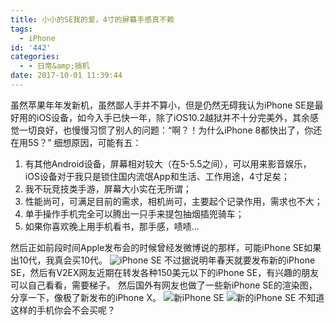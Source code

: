```yaml
---
title: 小小的SE我的爱，4寸的屏幕手感真不赖
tags:
  - iPhone
id: '442'
categories:
  - - 日常&amp;搞机
date: 2017-10-01 11:39:44
---
```


虽然苹果年年发新机，虽然鄙人手并不算小，但是仍然无碍我认为iPhone SE是最好用的iOS设备，如今入手已快一年，除了iOS10.2越狱并不十分完美外，其余感觉一切良好，也慢慢习惯了别人的问题：“啊？！为什么iPhone 8都快出了，你还在用5S？” 细想原因，可能有五：

1.  有其他Android设备，屏幕相对较大（在5-5.5之间），可以用来影音娱乐，iOS设备对于我只是锁住国内流氓App和生活、工作用途，4寸足矣；
2.  我不玩竞技类手游，屏幕大小实在无所谓；
3.  性能尚可，可满足目前的需求，相机尚可，主要起个记录作用，需求也不大；
4.  单手操作手机完全可以腾出一只手来提包抽烟插兜骑车；
5.  如果你喜欢晚上用手机看书，那手感，啧啧...

然后正如前段时间Apple发布会的时候曾经发微博说的那样，可能iPhone SE如果出10代，我真会买10代。 ![iPhone SE](https://i.loli.net/2017/10/01/59d062e02db30.jpg) 不过据说明年春天就要发布新的iPhone SE，然后有V2EX网友近期在转发各种150美元以下的iPhone SE，有兴趣的朋友可以自己看看，需要梯子。 然后国外有网友也做了一些新iPhone SE的渲染图，分享一下，像极了新发布的iPhone X。 ![新iPhone SE](https://i.loli.net/2017/10/01/59d062dfad6e8.jpg) ![新的iPhone SE](https://i.loli.net/2017/10/01/59d062e05ead8.jpg) 不知道这样的手机你会不会买呢？